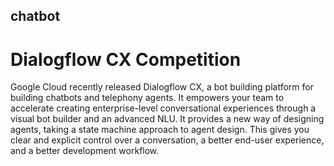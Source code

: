 ## chatbot

# Dialogflow CX Competition
Google Cloud recently released Dialogflow CX, a bot building platform for building chatbots and telephony agents. It empowers your team to accelerate creating enterprise-level conversational experiences through a visual bot builder and an advanced NLU. It provides a new way of designing agents, taking a state machine approach to agent design. This gives you clear and explicit control over a conversation, a better end-user experience, and a better development workflow.
